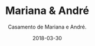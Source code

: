---
title: Mariana & André
subtitle: "Casamento de Mariana e André."
layout: default
modal-id: 31
date: 2018-03-30
img: "mariana_andre-893x272.jpg"
thumbnail: "mariana_andre-893x272.jpg"
alt: image-alt
project-date: April 2014
client: Start Bootstrap
category: Web Development
description: "

Casamento de Mariana e André.

"

---